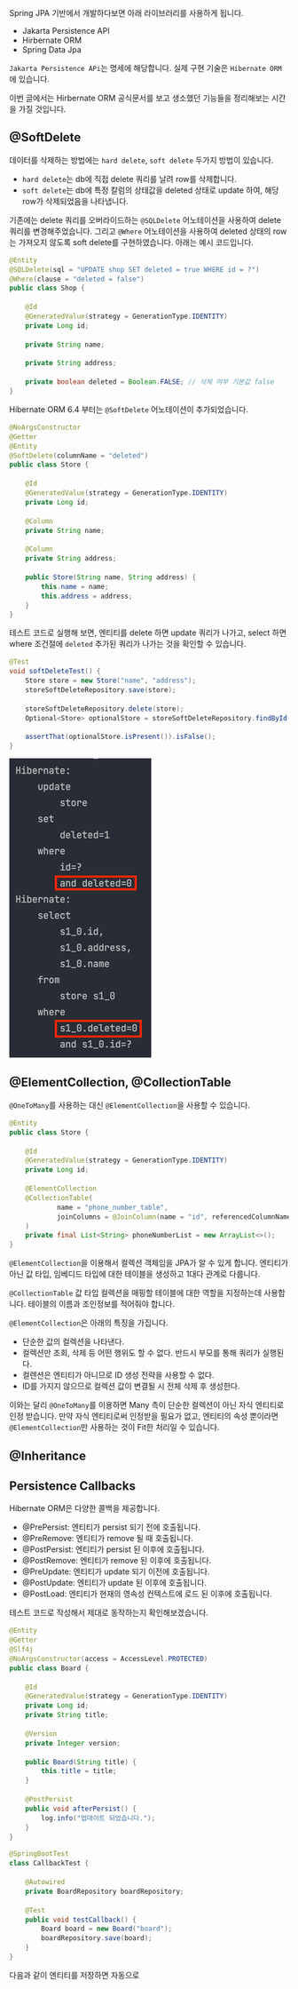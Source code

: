 Spring JPA 기반에서 개발하다보면 아래 라이브러리를 사용하게 됩니다. 
- Jakarta Persistence API
- Hirbernate ORM
- Spring Data Jpa

```Jakarta Persistence APi```는 명세에 해당합니다. 실제 구현 기술은 ```Hibernate ORM```에 있습니다. 

이번 글에서는 Hirbernate ORM 공식문서를 보고 생소했던 기능들을 정리해보는 시간을 가질 것입니다.

## @SoftDelete 

데이터를 삭제하는 방법에는 ```hard delete```, ```soft delete``` 두가지 방법이 있습니다.
- ```hard delete```는 db에 직접 delete 쿼리를 날려 row를 삭제합니다.
- ```soft delete```는 db에 특정 칼럼의 상태값을 deleted 상태로 update 하여, 해당 row가 삭제되었음을 나타냅니다. 

기존에는 delete 쿼리를 오버라이드하는 ```@SQLDelete``` 어노테이션을 사용하여 delete 쿼리를 변경해주었습니다. 
그리고 ```@Where``` 어노테이션을 사용하여 deleted 상태의 row는 가져오지 않도록 soft delete를 구현하였습니다. 
아래는 예시 코드입니다. 
```java
@Entity
@SQLDelete(sql = "UPDATE shop SET deleted = true WHERE id = ?")
@Where(clause = "deleted = false")
public class Shop {

	@Id
    @GeneratedValue(strategy = GenerationType.IDENTITY)
    private Long id;
    
    private String name;
    
    private String address;
    
    private boolean deleted = Boolean.FALSE; // 삭제 여부 기본값 false
}
```
Hibernate ORM 6.4 부터는 ```@SoftDelete``` 어노테이션이 추가되었습니다. 
```java
@NoArgsConstructor
@Getter
@Entity
@SoftDelete(columnName = "deleted")
public class Store {

	@Id
	@GeneratedValue(strategy = GenerationType.IDENTITY)
	private Long id;

	@Column
	private String name;

	@Column
	private String address;

	public Store(String name, String address) {
		this.name = name;
		this.address = address;
	}
}
```

테스트 코드로 실행해 보면, 엔티티를 delete 하면 update 쿼리가 나가고, select 하면 where 조건절에 ```deleted``` 추가된  쿼리가 나가는 것을 확인할 수 있습니다. 
```java
@Test
void softDeleteTest() {
    Store store = new Store("name", "address");
    storeSoftDeleteRepository.save(store);

    storeSoftDeleteRepository.delete(store);
    Optional<Store> optionalStore = storeSoftDeleteRepository.findById(store.getId());

    assertThat(optionalStore.isPresent()).isFalse();
}
```
![img_1.png](img_1.png)

## @ElementCollection, @CollectionTable

```@OneToMany```를 사용하는 대신 ```@ElementCollection```을 사용할 수 있습니다. 

```java
@Entity
public class Store {

	@Id
	@GeneratedValue(strategy = GenerationType.IDENTITY)
	private Long id;

	@ElementCollection
	@CollectionTable(
			name = "phone_number_table",
			joinColumns = @JoinColumn(name = "id", referencedColumnName = "id")
	)
	private final List<String> phoneNumberList = new ArrayList<>();
}
```

```@ElementCollection```을 이용해서 컬렉션 객체임을 JPA가 알 수 있게 합니다. 
엔티티가 아닌 값 타입, 임베디드 타입에 대한 테이블을 생성하고 1대다 관계로 다룹니다. 

```@CollectionTable``` 값 타입 컬렉션을 매핑할 테이블에 대한 역할을 지정하는데 사용합니다. 
테이블의 이름과 조인정보를 적어줘야 합니다. 

```@ElementCollection```은 아래의 특징을 가집니다. 
- 단순한 값의 컬렉션을 나타낸다. 
- 컬렉션만 조회, 삭제 등 어떤 행위도 할 수 없다. 반드시 부모를 통해 쿼리가 실행된다. 
- 컬렌션은 엔티티가 아니므로 ID 생성 전략을 사용할 수 없다. 
- ID를 가지지 않으므로 컬렉션 값이 변결될 시 전체 삭제 후 생성한다. 

이와는 달리 ```@OneToMany```를 이용하면 Many 측이 단순한 컬렉션이 아닌 자식 엔티티로 인정 받습니다. 
만약 자식 엔티티로써 인정받을 필요가 없고, 엔티티의 속성 뿐이라면 ```@ElementCollection```만 사용하는 것이 Fit한 처리일 수 있습니다. 

## @Inheritance

## Persistence Callbacks

Hibernate ORM은 다양한 콜백을 제공합니다.

- @PrePersist: 엔티티가 persist 되기 전에 호출됩니다. 
- @PreRemove: 엔티티가 remove 될 때 호출됩니다. 
- @PostPersist: 엔티티가 persist 된 이후에 호출됩니다.
- @PostRemove: 엔티티가 remove 된 이후에 호출됩니다. 
- @PreUpdate: 엔티티가 update 되기 이전에 호출됩니다. 
- @PostUpdate: 엔티티가 update 된 이후에 호출됩니다. 
- @PostLoad: 엔티티가 현재의 영속성 컨텍스트에 로드 된 이후에 호출됩니다. 

테스트 코드로 작성해서 제대로 동작하는지 확인해보겠습니다. 

```java
@Entity
@Getter
@Slf4j
@NoArgsConstructor(access = AccessLevel.PROTECTED)
public class Board {

	@Id
	@GeneratedValue(strategy = GenerationType.IDENTITY)
	private Long id;
	private String title;

	@Version
	private Integer version;

	public Board(String title) {
		this.title = title;
	}

	@PostPersist
	public void afterPersist() {
		log.info("업데이트 되었습니다.");
	}
}
```

```java
@SpringBootTest
class CallbackTest {

	@Autowired
	private BoardRepository boardRepository;

	@Test
	public void testCallback() {
		Board board = new Board("board");
		boardRepository.save(board);
	}
}
```

다음과 같이 엔티티를 저장하면 자동으로  


